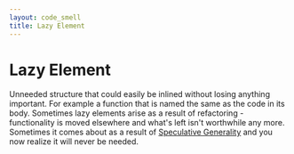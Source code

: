 ```yaml
---
layout: code_smell
title: Lazy Element
---
```


# Lazy Element
Unneeded structure that could easily be inlined without losing anything important. For example a function that is named the same as the code in its body. Sometimes lazy elements arise as a result of refactoring - functionality is moved elsewhere and what's left isn't worthwhile any more. Sometimes it comes about as a result of [Speculative Generality](speculative_generality.html) and you now realize it will never be needed.
